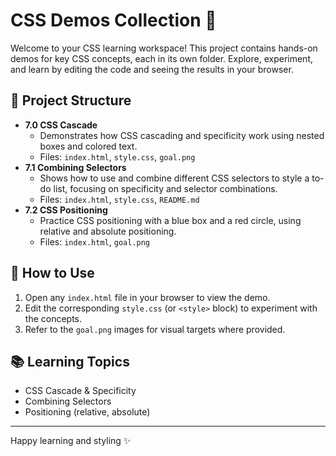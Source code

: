 # CSS Demos Collection 🎨

Welcome to your CSS learning workspace! This project contains hands-on demos for key CSS concepts, each in its own folder. Explore, experiment, and learn by editing the code and seeing the results in your browser.

## 📁 Project Structure

- **7.0 CSS Cascade**
  - Demonstrates how CSS cascading and specificity work using nested boxes and colored text.
  - Files: `index.html`, `style.css`, `goal.png`
- **7.1 Combining Selectors**
  - Shows how to use and combine different CSS selectors to style a to-do list, focusing on specificity and selector combinations.
  - Files: `index.html`, `style.css`, `README.md`
- **7.2 CSS Positioning**
  - Practice CSS positioning with a blue box and a red circle, using relative and absolute positioning.
  - Files: `index.html`, `goal.png`

## 🚀 How to Use
1. Open any `index.html` file in your browser to view the demo.
2. Edit the corresponding `style.css` (or `<style>` block) to experiment with the concepts.
3. Refer to the `goal.png` images for visual targets where provided.

## 📚 Learning Topics
- CSS Cascade & Specificity
- Combining Selectors
- Positioning (relative, absolute)

---

Happy learning and styling ✨
